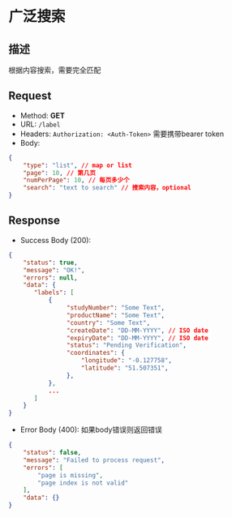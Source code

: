 # 广泛搜索

## 描述
根据内容搜索，需要完全匹配
## Request
- Method: **GET**
- URL: `/label`
- Headers: `Authorization: <Auth-Token>` 需要携带bearer token
- Body: 
```json
{
    "type": "list", // map or list
    "page": 10, // 第几页
    "numPerPage": 10, // 每页多少个
    "search": "text to search" // 搜索内容，optional
}
```

## Response
- Success Body (200):
```json
{
    "status": true,
    "message": "OK!",
    "errors": null,
    "data": {
       "labels": [
           {
                "studyNumber": "Some Text",
                "productName": "Some Text",
                "country": "Some Text",
                "createDate": "DD-MM-YYYY", // ISO date
                "expiryDate": "DD-MM-YYYY", // ISO date
                "status": "Pending Verification",
                "coordinates": {
                    "longitude": "-0.127758",
                    "latitude": "51.507351",
                },
           },
           ...
       ]
    }
}
```

- Error Body (400):
如果body错误则返回错误
```json
{
    "status": false,
    "message": "Failed to process request",
    "errors": [
        "page is missing",
        "page index is not valid"
    ],
    "data": {}
}
```